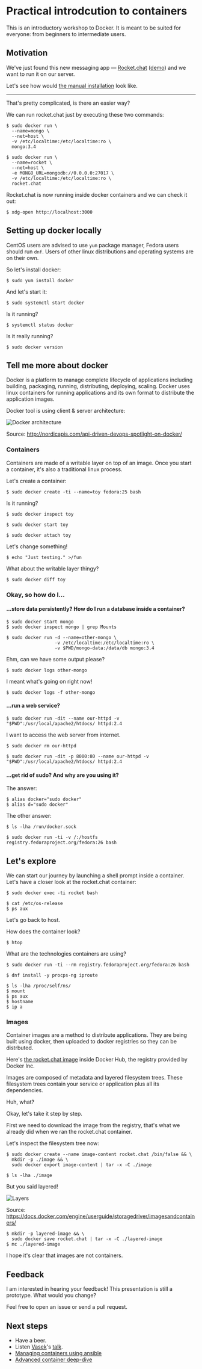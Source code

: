 # Practical introdcution to containers

This is an introductory workshop to Docker. It is meant to be suited for everyone: from beginners to intermediate users.


## Motivation

We've just found this new messaging app — [Rocket.chat](https://rocket.chat/) ([demo](https://demo.rocket.chat/home)) and we want to run it on our server.

Let's see how would [the manual installation](https://rocket.chat/docs/installation/manual-installation/centos) look like.

---

That's pretty complicated, is there an easier way?

We can run rocket.chat just by executing these two commands:

```
$ sudo docker run \
  --name=mongo \
  --net=host \
  -v /etc/localtime:/etc/localtime:ro \
  mongo:3.4

$ sudo docker run \
  --name=rocket \
  --net=host \
  -e MONGO_URL=mongodb://0.0.0.0:27017 \
  -v /etc/localtime:/etc/localtime:ro \
  rocket.chat
```

Rocket.chat is now running inside docker containers and we can check it out:

```
$ xdg-open http://localhost:3000
```


## Setting up docker locally

CentOS users are advised to use `yum` package manager, Fedora users should run
`dnf`. Users of other linux distributions and operating systems are on their
own.

So let's install docker:

```
$ sudo yum install docker
```

And let's start it:

```
$ sudo systemctl start docker
```

Is it running?

```
$ systemctl status docker
```

Is it really running?

```
$ sudo docker version
```


## Tell me more about docker

Docker is a platform to manage complete lifecycle of applications including
building, packaging, running, distributing, deploying, scaling. Docker uses
linux containers for running applications and its own format to distribute the
application images.

Docker tool is using client & server architecture:

![Docker architecture](http://nordicapis.com/wp-content/uploads/Docker-API-infographic-container-devops-nordic-apis.png)

Source: http://nordicapis.com/api-driven-devops-spotlight-on-docker/


### Containers

Containers are made of a writable layer on top of an image. Once you start a
container, it's also a traditional linux process.

Let's create a container:

```
$ sudo docker create -ti --name=toy fedora:25 bash
```

Is it running?

```
$ sudo docker inspect toy
```

```
$ sudo docker start toy
```

```
$ sudo docker attach toy
```

Let's change something!

```
$ echo "Just testing." >/fun
```

What about the writable layer thingy?

```
$ sudo docker diff toy
```


### Okay, so how do I...

#### ...store data persistently? How do I run a database inside a container?

```
$ sudo docker start mongo
$ sudo docker inspect mongo | grep Mounts
```

```
$ sudo docker run -d --name=other-mongo \
                  -v /etc/localtime:/etc/localtime:ro \
                  -v $PWD/mongo-data:/data/db mongo:3.4
```

Ehm, can we have some output please?

```
$ sudo docker logs other-mongo
```

I meant what's going on right now!

```
$ sudo docker logs -f other-mongo
```


#### ...run a web service?

```
$ sudo docker run -dit --name our-httpd -v "$PWD":/usr/local/apache2/htdocs/ httpd:2.4
```

I want to access the web server from internet.

```
$ sudo docker rm our-httpd

$ sudo docker run -dit -p 8000:80 --name our-httpd -v "$PWD":/usr/local/apache2/htdocs/ httpd:2.4
```


#### ...get rid of sudo? And why are you using it?

The answer:

```
$ alias docker="sudo docker"
$ alias d="sudo docker"
```

The other answer:

```
$ ls -lha /run/docker.sock

$ sudo docker run -ti -v /:/hostfs registry.fedoraproject.org/fedora:26 bash
```


## Let's explore

We can start our journey by launching a shell prompt inside a container. Let's have a closer look at the rocket.chat container:

```
$ sudo docker exec -ti rocket bash

$ cat /etc/os-release
$ ps aux
```

Let's go back to host.

How does the container look?

```
$ htop
```

What are the technologies containers are using?

```
$ sudo docker run -ti --rm registry.fedoraproject.org/fedora:26 bash

$ dnf install -y procps-ng iproute

$ ls -lha /proc/self/ns/
$ mount
$ ps aux
$ hostname
$ ip a
```


### Images

Container images are a method to distribute applications. They are being built
using docker, then uploaded to docker registries so they can be distrbuted.

Here's [the rocket.chat image](https://hub.docker.com/r/_/rocket.chat/) inside
Docker Hub, the registry provided by Docker Inc.

Images are composed of metadata and layered filesystem trees. These filesystem
trees contain your service or application plus all its dependencies.

Huh, what?

Okay, let's take it step by step.

First we need to download the image from the registry, that's what we already
did when we ran the rocket.chat container.

Let's inspect the filesystem tree now:

```
$ sudo docker create --name image-content rocket.chat /bin/false && \
  mkdir -p ./image && \
  sudo docker export image-content | tar -x -C ./image

$ ls -lha ./image
```

But you said layered!

![Layers](https://docs.docker.com/engine/userguide/storagedriver/images/container-layers.jpg)

Source: https://docs.docker.com/engine/userguide/storagedriver/imagesandcontainers/

```
$ mkdir -p layered-image && \
  sudo docker save rocket.chat | tar -x -C ./layered-image
$ mc ./layered-image
```

I hope it's clear that images are not containers.


## Feedback

I am interested in hearing your feedback! This presentation is still a prototype. What would you change?

Feel free to open an issue or send a pull request.


## Next steps

 * Have a beer.
 * Listen [Vasek](https://github.com/vpavlin/)'s [talk](https://docs.google.com/presentation/d/1IkN0L6idjsirq25PLK7Mb9UYSJ6VJRH4QLcTKpa9wGA/edit?usp=sharing).
 * [Managing containers using ansible](https://github.com/pschiffe/ansible-docker)
 * [Advanced container deep-dive](https://tomastomecek.github.io/devconf-container-roadshow-2017/#/)
